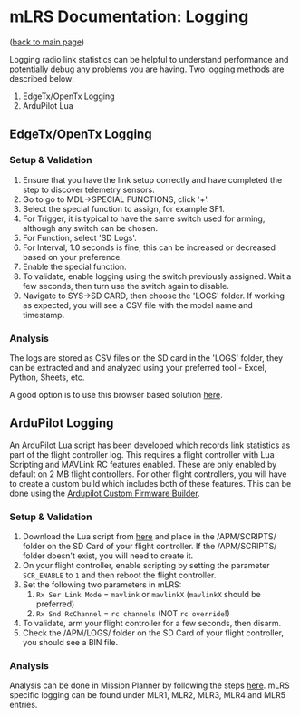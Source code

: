 # mLRS Documentation: Logging #

([back to main page](../README.md))

Logging radio link statistics can be helpful to understand performance and potentially debug any problems you are having. Two logging methods are described below:

1. EdgeTx/OpenTx Logging
2. ArduPilot Lua

## EdgeTx/OpenTx Logging ##

### Setup & Validation ###

1. Ensure that you have the link setup correctly and have completed the step to discover telemetry sensors.
2. Go to go to MDL->SPECIAL FUNCTIONS, click '+'.
3. Select the special function to assign, for example SF1.
4. For Trigger, it is typical to have the same switch used for arming, although any switch can be chosen.
5. For Function, select 'SD Logs'.
6. For Interval, 1.0 seconds is fine, this can be increased or decreased based on your preference.
7. Enable the special function.
8. To validate, enable logging using the switch previously assigned.  Wait a few seconds, then turn use the switch again to disable.  
9. Navigate to SYS->SD CARD, then choose the 'LOGS' folder.  If working as expected, you will see a CSV file with the model name and timestamp.

### Analysis ###

The logs are stored as CSV files on the SD card in the 'LOGS' folder, they can be extracted and and analyzed using your preferred tool - Excel, Python, Sheets, etc.

A good option is to use this browser based solution [here](https://maxbl4.github.io/otx/index.html).

## ArduPilot Logging ##

An ArduPilot Lua script has been developed which records link statistics as part of the flight controller log.  This requires a flight controller with 
Lua Scripting and MAVLink RC features enabled.  These are only enabled by default on 2 MB flight controllers.  For other flight controllers, you will have to create a custom build which includes both of these features.  This can be done using the [Ardupilot Custom Firmware Builder](https://custom.ardupilot.org/).

### Setup & Validation ###

1. Download the Lua script from [here](https://github.com/olliw42/mLRS/blob/main/ardupilot_tools/mlrs_mavlink_link_stats.lua) and place in the /APM/SCRIPTS/ folder on the SD Card of your flight controller. If the /APM/SCRIPTS/ folder doesn't exist, you will need to create it.
2. On your flight controller, enable scripting by setting the parameter `SCR_ENABLE` to `1` and then reboot the flight controller.
3. Set the following two parameters in mLRS:
    1. `Rx Ser Link Mode` = `mavlink` or `mavlinkX` (`mavlinkX` should be preferred)
    2. `Rx Snd RcChannel` = `rc channels` (NOT `rc override`!)
4. To validate, arm your flight controller for a few seconds, then disarm.
5. Check the /APM/LOGS/ folder on the SD Card of your flight controller, you should see a BIN file.

### Analysis ###

Analysis can be done in Mission Planner by following the steps [here](https://ardupilot.org/copter/docs/common-downloading-and-analyzing-data-logs-in-mission-planner.html#downloading-logs-via-mavlink). mLRS specific logging can be found under MLR1, MLR2, MLR3, MLR4 and MLR5 entries.
